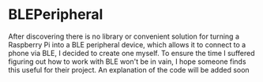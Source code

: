 # BLEPeripheral
After discovering there is no library or convenient solution for turning a Raspberry Pi into a BLE peripheral device, which allows it to connect to a phone via BLE,
I decided to create one myself.
To ensure the time I suffered figuring out how to work with BLE won't be in vain,
I hope someone finds this useful for their project. An explanation of the code will be added soon
